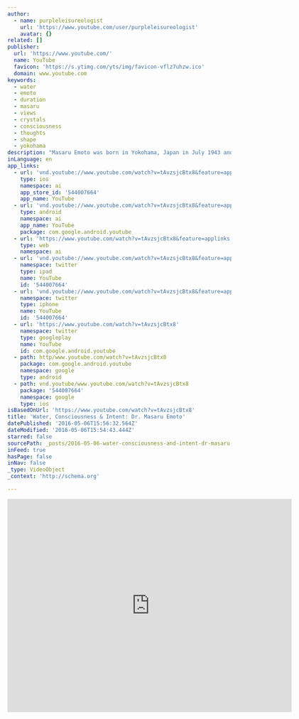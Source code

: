 ```yaml
---
author:
  - name: purpleleisureologist
    url: 'https://www.youtube.com/user/purpleleisureologist'
    avatar: {}
related: []
publisher:
  url: 'https://www.youtube.com/'
  name: YouTube
  favicon: 'https://s.ytimg.com/yts/img/favicon-vflz7uhzw.ico'
  domain: www.youtube.com
keywords:
  - water
  - emoto
  - duration
  - masaru
  - views
  - crystals
  - consciousness
  - thoughts
  - shape
  - yokohama
description: "Masaru Emoto was born in Yokohama, Japan in July 1943 and a graduate of the Yokohama Municipal University's department of humanities and sciences with a focus on International Relations. In 1986 he established the IHM Corporation in Tokyo. In October of 1992 he received certification from the Open International University as a Doctor of Alternative Medicine."
inLanguage: en
app_links:
  - url: 'vnd.youtube://www.youtube.com/watch?v=tAvzsjcBtx8&feature=applinks'
    type: ios
    namespace: ai
    app_store_id: '544007664'
    app_name: YouTube
  - url: 'vnd.youtube://www.youtube.com/watch?v=tAvzsjcBtx8&feature=applinks'
    type: android
    namespace: ai
    app_name: YouTube
    package: com.google.android.youtube
  - url: 'https://www.youtube.com/watch?v=tAvzsjcBtx8&feature=applinks'
    type: web
    namespace: ai
  - url: 'vnd.youtube://www.youtube.com/watch?v=tAvzsjcBtx8&feature=applinks'
    namespace: twitter
    type: ipad
    name: YouTube
    id: '544007664'
  - url: 'vnd.youtube://www.youtube.com/watch?v=tAvzsjcBtx8&feature=applinks'
    namespace: twitter
    type: iphone
    name: YouTube
    id: '544007664'
  - url: 'https://www.youtube.com/watch?v=tAvzsjcBtx8'
    namespace: twitter
    type: googleplay
    name: YouTube
    id: com.google.android.youtube
  - path: http/www.youtube.com/watch?v=tAvzsjcBtx8
    package: com.google.android.youtube
    namespace: google
    type: android
  - path: vnd.youtube/www.youtube.com/watch?v=tAvzsjcBtx8
    package: '544007664'
    namespace: google
    type: ios
isBasedOnUrl: 'https://www.youtube.com/watch?v=tAvzsjcBtx8'
title: 'Water, Consciousness & Intent: Dr. Masaru Emoto'
datePublished: '2016-05-06T15:56:32.564Z'
dateModified: '2016-05-06T15:54:43.444Z'
starred: false
sourcePath: _posts/2016-05-06-water-consciousness-and-intent-dr-masaru-emoto.md
inFeed: true
hasPage: false
inNav: false
_type: VideoObject
_context: 'http://schema.org'

---
```

<iframe src="https://cdn.embedly.com/widgets/media.html?src=https%3A%2F%2Fwww.youtube.com%2Fembed%2FtAvzsjcBtx8%3Ffeature%3Doembed&amp;url=https%3A%2F%2Fwww.youtube.com%2Fwatch%3Fv%3DtAvzsjcBtx8&amp;image=https%3A%2F%2Fi.ytimg.com%2Fvi%2FtAvzsjcBtx8%2Fhqdefault.jpg&amp;key=b7d04c9b404c499eba89ee7072e1c4f7&amp;type=text%2Fhtml&amp;schema=youtube" width="640" height="480" scrolling="no" frameborder="0" allowfullscreen="" style=""></iframe>